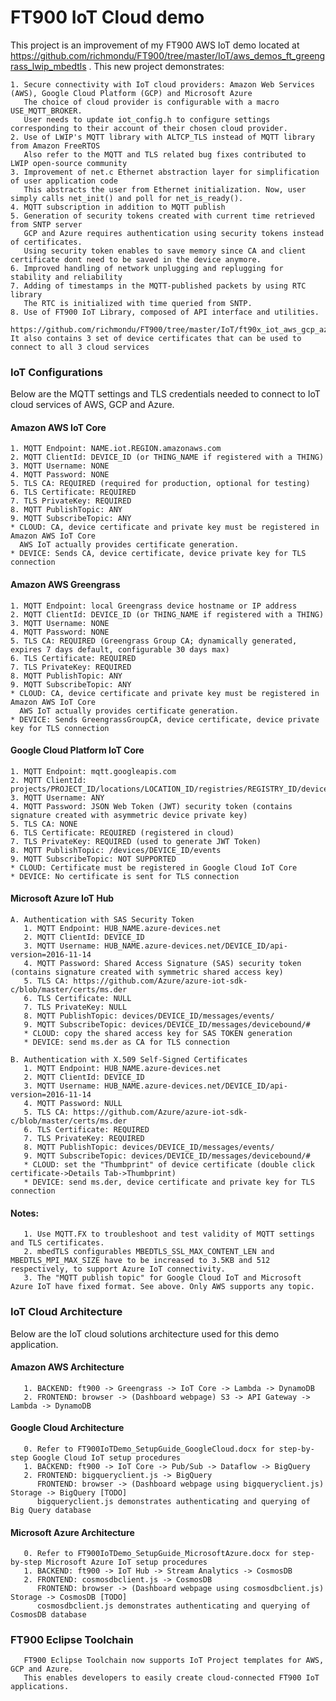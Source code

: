 # FT900 IoT Cloud demo


This project is an improvement of my FT900 AWS IoT demo located at https://github.com/richmondu/FT900/tree/master/IoT/aws_demos_ft_greengrass_lwip_mbedtls . 
This new project demonstrates:

    1. Secure connectivity with IoT cloud providers: Amazon Web Services (AWS), Google Cloud Platform (GCP) and Microsoft Azure
       The choice of cloud provider is configurable with a macro USE_MQTT_BROKER.
       User needs to update iot_config.h to configure settings corresponding to their account of their chosen cloud provider.
    2. Use of LWIP's MQTT library with ALTCP_TLS instead of MQTT library from Amazon FreeRTOS
       Also refer to the MQTT and TLS related bug fixes contributed to LWIP open-source community 
    3. Improvement of net.c Ethernet abstraction layer for simplification of user application code
       This abstracts the user from Ethernet initialization. Now, user simply calls net_init() and poll for net_is_ready().
    4. MQTT subscription in addition to MQTT publish
    5. Generation of security tokens created with current time retrieved from SNTP server
       GCP and Azure requires authentication using security tokens instead of certificates.
       Using security token enables to save memory since CA and client certificate dont need to be saved in the device anymore.
    6. Improved handling of network unplugging and replugging for stability and reliability
    7. Adding of timestamps in the MQTT-published packets by using RTC library 
       The RTC is initialized with time queried from SNTP.
    8. Use of FT900 IoT Library, composed of API interface and utilities.
       https://github.com/richmondu/FT900/tree/master/IoT/ft90x_iot_aws_gcp_azure/lib/iot
    It also contains 3 set of device certificates that can be used to connect to all 3 cloud services

### IoT Configurations
Below are the MQTT settings and TLS credentials needed to connect to IoT cloud services of AWS, GCP and Azure. 

#### Amazon AWS IoT Core
    1. MQTT Endpoint: NAME.iot.REGION.amazonaws.com
    2. MQTT ClientId: DEVICE_ID (or THING_NAME if registered with a THING)
    3. MQTT Username: NONE
    4. MQTT Password: NONE
    5. TLS CA: REQUIRED (required for production, optional for testing)
    6. TLS Certificate: REQUIRED
    7. TLS PrivateKey: REQUIRED
    8. MQTT PublishTopic: ANY
    9. MQTT SubscribeTopic: ANY
    * CLOUD: CA, device certificate and private key must be registered in Amazon AWS IoT Core
      AWS IoT actually provides certificate generation.
    * DEVICE: Sends CA, device certificate, device private key for TLS connection

#### Amazon AWS Greengrass
    1. MQTT Endpoint: local Greengrass device hostname or IP address
    2. MQTT ClientId: DEVICE_ID (or THING_NAME if registered with a THING)
    3. MQTT Username: NONE
    4. MQTT Password: NONE
    5. TLS CA: REQUIRED (Greengrass Group CA; dynamically generated, expires 7 days default, configurable 30 days max)
    6. TLS Certificate: REQUIRED
    7. TLS PrivateKey: REQUIRED
    8. MQTT PublishTopic: ANY
    9. MQTT SubscribeTopic: ANY
    * CLOUD: CA, device certificate and private key must be registered in Amazon AWS IoT Core
      AWS IoT actually provides certificate generation.
    * DEVICE: Sends GreengrassGroupCA, device certificate, device private key for TLS connection
    
#### Google Cloud Platform IoT Core
    1. MQTT Endpoint: mqtt.googleapis.com
    2. MQTT ClientId: projects/PROJECT_ID/locations/LOCATION_ID/registries/REGISTRY_ID/devices/DEVICE_ID
    3. MQTT Username: ANY
    4. MQTT Password: JSON Web Token (JWT) security token (contains signature created with asymmetric device private key)
    5. TLS CA: NONE
    6. TLS Certificate: REQUIRED (registered in cloud)
    7. TLS PrivateKey: REQUIRED (used to generate JWT Token)
    8. MQTT PublishTopic: /devices/DEVICE_ID/events
    9. MQTT SubscribeTopic: NOT SUPPORTED
    * CLOUD: Certificate must be registered in Google Cloud IoT Core
    * DEVICE: No certificate is sent for TLS connection
    
#### Microsoft Azure IoT Hub
    A. Authentication with SAS Security Token
       1. MQTT Endpoint: HUB_NAME.azure-devices.net
       2. MQTT ClientId: DEVICE_ID
       3. MQTT Username: HUB_NAME.azure-devices.net/DEVICE_ID/api-version=2016-11-14
       4. MQTT Password: Shared Access Signature (SAS) security token (contains signature created with symmetric shared access key)
       5. TLS CA: https://github.com/Azure/azure-iot-sdk-c/blob/master/certs/ms.der
       6. TLS Certificate: NULL
       7. TLS PrivateKey: NULL
       8. MQTT PublishTopic: devices/DEVICE_ID/messages/events/
       9. MQTT SubscribeTopic: devices/DEVICE_ID/messages/devicebound/#
       * CLOUD: copy the shared access key for SAS TOKEN generation
       * DEVICE: send ms.der as CA for TLS connection
         
    B. Authentication with X.509 Self-Signed Certificates
       1. MQTT Endpoint: HUB_NAME.azure-devices.net
       2. MQTT ClientId: DEVICE_ID
       3. MQTT Username: HUB_NAME.azure-devices.net/DEVICE_ID/api-version=2016-11-14
       4. MQTT Password: NULL
       5. TLS CA: https://github.com/Azure/azure-iot-sdk-c/blob/master/certs/ms.der
       6. TLS Certificate: REQUIRED
       7. TLS PrivateKey: REQUIRED
       8. MQTT PublishTopic: devices/DEVICE_ID/messages/events/
       9. MQTT SubscribeTopic: devices/DEVICE_ID/messages/devicebound/#
       * CLOUD: set the "Thumbprint" of device certificate (double click certificate->Details Tab->Thumbprint)
       * DEVICE: send ms.der, device certificate and private key for TLS connection
              
#### Notes:
       1. Use MQTT.FX to troubleshoot and test validity of MQTT settings and TLS certificates.   
       2. mbedTLS configurables MBEDTLS_SSL_MAX_CONTENT_LEN and MBEDTLS_MPI_MAX_SIZE have to be increased to 3.5KB and 512 respectively, to support Azure IoT connectivity.
       3. The "MQTT publish topic" for Google Cloud IoT and Microsoft Azure IoT have fixed format. See above. Only AWS supports any topic.


### IoT Cloud Architecture

Below are the IoT cloud solutions architecture used for this demo application.

#### Amazon AWS Architecture
       1. BACKEND: ft900 -> Greengrass -> IoT Core -> Lambda -> DynamoDB 
       2. FRONTEND: browser -> (Dashboard webpage) S3 -> API Gateway -> Lambda -> DynamoDB

#### Google Cloud Architecture
       0. Refer to FT900IoTDemo_SetupGuide_GoogleCloud.docx for step-by-step Google Cloud IoT setup procedures
       1. BACKEND: ft900 -> IoT Core -> Pub/Sub -> Dataflow -> BigQuery
       2. FRONTEND: bigqueryclient.js -> BigQuery
          FRONTEND: browser -> (Dashboard webpage using bigqueryclient.js) Storage -> BigQuery [TODO]
          bigqueryclient.js demonstrates authenticating and querying of Big Query database
          
#### Microsoft Azure Architecture
       0. Refer to FT900IoTDemo_SetupGuide_MicrosoftAzure.docx for step-by-step Microsoft Azure IoT setup procedures
       1. BACKEND: ft900 -> IoT Hub -> Stream Analytics -> CosmosDB
       2. FRONTEND: cosmosdbclient.js -> CosmosDB
          FRONTEND: browser -> (Dashboard webpage using cosmosdbclient.js) Storage -> CosmosDB [TODO]
          cosmosdbclient.js demonstrates authenticating and querying of CosmosDB database
       
### FT900 Eclipse Toolchain

       FT900 Eclipse Toolchain now supports IoT Project templates for AWS, GCP and Azure. 
       This enables developers to easily create cloud-connected FT900 IoT applications.
